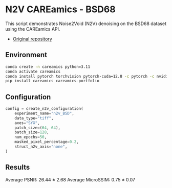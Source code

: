 # N2V CAREamics - BSD68
This script demonstrates Noise2Void (N2V) denoising on the BSD68 dataset using the CAREamics API.
- [Original repository](https://github.com/CAREamics/careamics)

## Environment
```bash
conda create -n careamics python=3.11
conda activate careamics
conda install pytorch torchvision pytorch-cuda=12.8 -c pytorch -c nvidia
pip install careamics careamics-portfolio
```

## Configuration
```python
config = create_n2v_configuration(
    experiment_name="n2v_BSD",
    data_type="tiff",
    axes="SYX",
    patch_size=(64, 64),
    batch_size=128,
    num_epochs=50,
    masked_pixel_percentage=0.2,
    struct_n2v_axis="none",
)
```

## Results
Average PSNR: 26.44 ± 2.68
Average MicroSSIM: 0.75 ± 0.07